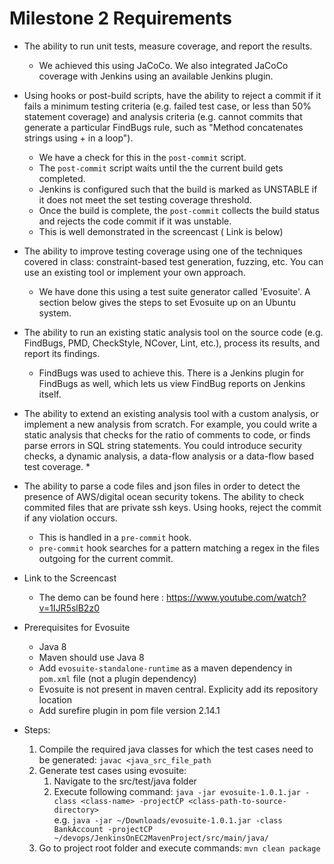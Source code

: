 # Milestone 2 Requirements

* The ability to run unit tests, measure coverage, and report the results.
	* We achieved this using JaCoCo. We also integrated JaCoCo coverage with Jenkins using an available Jenkins plugin.

* Using hooks or post-build scripts, have the ability to reject a commit if it fails a minimum testing criteria (e.g. failed test case, or less than 50% statement coverage) and analysis criteria (e.g. cannot commits that generate a particular FindBugs rule, such as "Method concatenates strings using + in a loop").
	* We have a check for this in the `post-commit` script. 
	* The `post-commit` script waits until the the current build gets completed.
	* Jenkins is configured such that the build is marked as UNSTABLE if it does not meet the set testing coverage threshold.
	* Once the build is complete, the `post-commit` collects the build status and rejects the code commit if it was unstable.
	* This is well demonstrated in the screencast ( Link is below)

* The ability to improve testing coverage using one of the techniques covered in class: constraint-based test generation, fuzzing, etc. You can use an existing tool or implement your own approach.
	* We have done this using a test suite generator called 'Evosuite'. A section below gives the steps to set Evosuite up on an Ubuntu system.

* The ability to run an existing static analysis tool on the source code (e.g. FindBugs, PMD, CheckStyle, NCover, Lint, etc.), process its results, and report its findings.
	* FindBugs was used to achieve this. There is a Jenkins plugin for FindBugs as well, which lets us view FindBug reports on Jenkins itself.

* The ability to extend an existing analysis tool with a custom analysis, or implement a new analysis from scratch. For example, you could write a static analysis that checks for the ratio of comments to code, or finds parse errors in SQL string statements. You could introduce security checks, a dynamic analysis, a data-flow analysis or a data-flow based test coverage.
	* 

* The ability to parse a code files and json files in order to detect the presence of AWS/digital ocean security tokens. The ability to check commited files that are private ssh keys. Using hooks, reject the commit if any violation occurs.
	* This is handled in a `pre-commit` hook.
	* `pre-commit` hook searches for a pattern matching a regex in the files outgoing for the current commit.

* Link to the Screencast 
	* The demo can be found here : https://www.youtube.com/watch?v=1IJR5slB2z0
* Prerequisites for Evosuite
	* Java 8
	* Maven should use Java 8
	* Add `evosuite-standalone-runtime` as a maven dependency in `pom.xml` file (not a plugin dependency)
	* Evosuite is not present in maven central. Explicity add its repository location
	* Add surefire plugin in pom file version 2.14.1

* Steps:
	1. Compile the required java classes for which the test cases need to be generated: `javac <java_src_file_path`
	2. Generate test cases using evosuite:
		1. Navigate to the src/test/java folder
		2. Execute following command:
		`java -jar evosuite-1.0.1.jar -class <class-name> -projectCP <class-path-to-source-directory>` <br>e.g. `java -jar ~/Downloads/evosuite-1.0.1.jar -class BankAccount -projectCP ~/devops/JenkinsOnEC2MavenProject/src/main/java/`
	3. Go to project root folder and execute commands: `mvn clean package`

